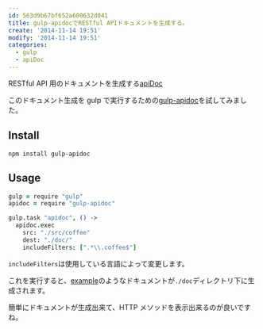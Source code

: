 ```yaml
---
id: 563d9b67bf652a600632d041
title: gulp-apidocでRESTful APIドキュメントを生成する。
create: '2014-11-14 19:51'
modify: '2014-11-14 19:51'
categories:
  - gulp
  - apiDoc
---
```


RESTful API 用のドキュメントを生成する[apiDoc](http://apidocjs.com)

このドキュメント生成を gulp で実行するための[gulp-apidoc](https://www.npmjs.org/package/gulp-apidoc)を試してみました。

## Install

```
npm install gulp-apidoc
```

## Usage

```coffee
gulp = require "gulp"
apidoc = require "gulp-apidoc"

gulp.task "apidoc", () ->
  apidoc.exec
    src: "./src/coffee"
    dest: "./doc/"
    includeFilters: [".*\\.coffee$"]
```

`includeFilters`は使用している言語によって変更します。

これを実行すると、[example](http://apidocjs.com/example/)のようなドキュメントが`./doc`ディレクトリ下に生成されます。

簡単にドキュメントが生成出来て、HTTP メソッドを表示出来るのが良いですね。

<!-- more -->
